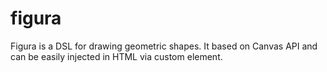# figura
Figura is a DSL for drawing geometric shapes. It based on Canvas API and can be easily injected in HTML via custom element.
